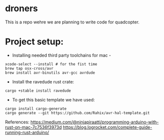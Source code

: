 # droners
This is a repo wehre we are planning to write code for quadcopter.

# Project setup:
- Installing needed third party toolchains for mac - 
```
xcode-select --install # for the fist time
brew tap osx-cross/avr
brew install avr-binutils avr-gcc avrdude
```
- Install the ravedude rust crate: 
```
cargo +stable install ravedude
```
- To get this basic template we have used:
```
cargo install cargo-generate
cargo generate --git https://github.com/Rahix/avr-hal-template.git
```
References:
https://medium.com/@ninjapiraatti/programming-arduino-with-rust-on-mac-7c7536f3973d
https://blog.logrocket.com/complete-guide-running-rust-arduino/
